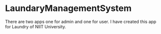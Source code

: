 # LaundaryManagementSystem

There are two apps one for admin and one for user. I have created this app for Laundry of NIIT University.
